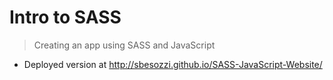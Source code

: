 # Intro to SASS

> Creating an app using SASS and JavaScript
- Deployed version at http://sbesozzi.github.io/SASS-JavaScript-Website/